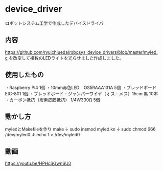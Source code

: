# device_driver
ロボットシステム工学で作成したデバイスドライバ

## 内容
https://github.com/ryuichiueda/robosys_device_drivers/blob/master/myled.c を改変して複数のLEDライトを光らせました作成しました。

## 使用したもの
・Raspberry Pi4 1個
・10mm赤色LED　OS5RAAA131A 5個
・ブレッドボード　EIC-801 1個
・ブレッドボード・ジャンパーワイヤ（オス－メス）15cm 黒 10本
・カーボン抵抗（炭素皮膜抵抗） 1/4W330Ω 5個
## 動かし方
myledとMakefileを作り
make
↓
sudo insmod myled.ko
↓
sudo chmod 666 /dev/myled0
↓
echo 1 > /dev/myled0
## 動画
https://youtu.be/HPHcSGwn6U0

